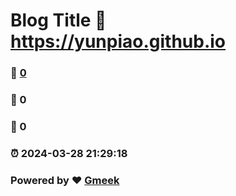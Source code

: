 # Blog Title :link: https://yunpiao.github.io 
### :page_facing_up: [0](https://yunpiao.github.io/tag.html) 
### :speech_balloon: 0 
### :hibiscus: 0 
### :alarm_clock: 2024-03-28 21:29:18 
### Powered by :heart: [Gmeek](https://github.com/Meekdai/Gmeek)
